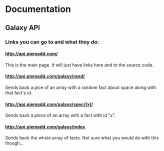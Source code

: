 # Documentation

## Galaxy API

### Links you can go to and what they do:

#### http://api.piemadd.com/
This is the main page. It will just have links here and to the source code.

#### http://api.piemadd.com/galaxy/rand/
Sends back a pice of an array with a random fact about space along with that fact's id.

#### http://api.piemadd.com/galaxy/spec/[x]/ 
Sends back a piece of an array with a fact with id "x".

#### http://api.piemadd.com/galaxy/index
Sends back the whole array of facts. Not sure what you would do with this though...

